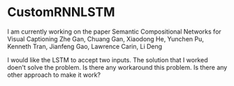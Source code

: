# CustomRNNLSTM

I am currently working on the paper
Semantic Compositional Networks for Visual Captioning
Zhe Gan, Chuang Gan, Xiaodong He, Yunchen Pu, Kenneth Tran, Jianfeng Gao, Lawrence Carin, Li Deng

I would like the LSTM to accept two inputs. The solution that I worked doen't solve the problem. Is there any workaround this problem. 
Is there any other approach to make it work?
